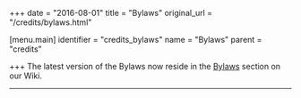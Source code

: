 +++
date = "2016-08-01"
title = "Bylaws"
original_url = "/credits/bylaws.html"

[menu.main]
    identifier = "credits_bylaws"
    name = "Bylaws"
    parent = "credits"
    
+++
The latest version of the Bylaws now reside in the
[Bylaws](http://wiki.pcgen.org/index.php?title=Bylaws) section on our
Wiki.

------------------------------------------------------------------------



